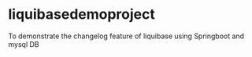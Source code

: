 # liquibasedemoproject
To demonstrate the changelog feature of liquibase using Springboot and mysql DB
